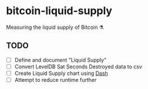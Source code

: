 # bitcoin-liquid-supply
Measuring the liquid supply of Bitcoin ⚗️

## TODO
- [ ] Define and document "Liquid Supply"
- [ ] Convert LevelDB Sat Seconds Destroyed data to csv
- [ ] Create Liquid Supply chart using [Dash][dash]
- [ ] Attempt to reduce runtime further

[dash]: https://dash.plotly.com/introduction